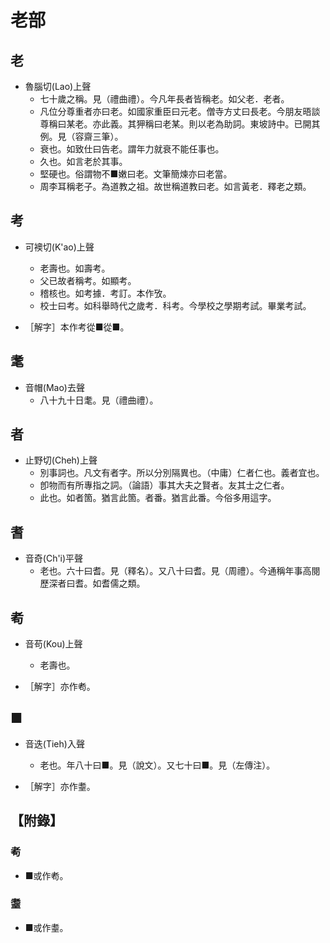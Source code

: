 # 老部

## 老

- 魯腦切(Lao)上聲
    - 七十歲之稱。見（禮曲禮）。今凡年長者皆稱老。如父老．老者。
    - 凡位分尊重者亦曰老。如國家重臣曰元老。僧寺方丈曰長老。今朋友晤談尊稱曰某老。亦此義。其狎稱曰老某。則以老為助詞。東坡詩中。已開其例。見（容齋三筆）。
    - 衰也。如致仕曰告老。謂年力就衰不能任事也。
    - 久也。如言老於其事。
    - 堅硬也。俗謂物不■嫩曰老。文筆簡煉亦曰老當。
    - 周李耳稱老子。為道教之祖。故世稱道教曰老。如言黃老．釋老之類。

## 考

- 可襖切(K'ao)上聲
    - 老壽也。如壽考。
    - 父已故者稱考。如顯考。
    - 稽核也。如考據．考訂。本作攷。
    - 校士曰考。如科舉時代之歲考．科考。今學校之學期考試。畢業考試。

- ［解字］本作考從■從■。

## 耄

- 音帽(Mao)去聲
    - 八十九十日耄。見（禮曲禮）。

## 者

- 止野切(Cheh)上聲
    - 別事詞也。凡文有者字。所以分別隔異也。（中庸）仁者仁也。義者宜也。
    - 卽物而有所專指之詞。（論語）事其大夫之賢者。友其士之仁者。
    - 此也。如者箇。猶言此箇。者番。猶言此番。今俗多用這字。

## 耆

- 音奇(Ch'i)平聲
    - 老也。六十曰耆。見（釋名）。又八十曰耆。見（周禮）。今通稱年事高閱歷深者曰耆。如耆儒之類。

## 耇

- 音苟(Kou)上聲
    - 老壽也。

- ［解字］亦作耇。

## ■

- 音迭(Tieh)入聲
    - 老也。年八十曰■。見（說文）。又七十曰■。見（左傳注）。

- ［解字］亦作耋。

## 【附錄】

### 耇
- ■或作耇。

### 耋
- ■或作耋。

